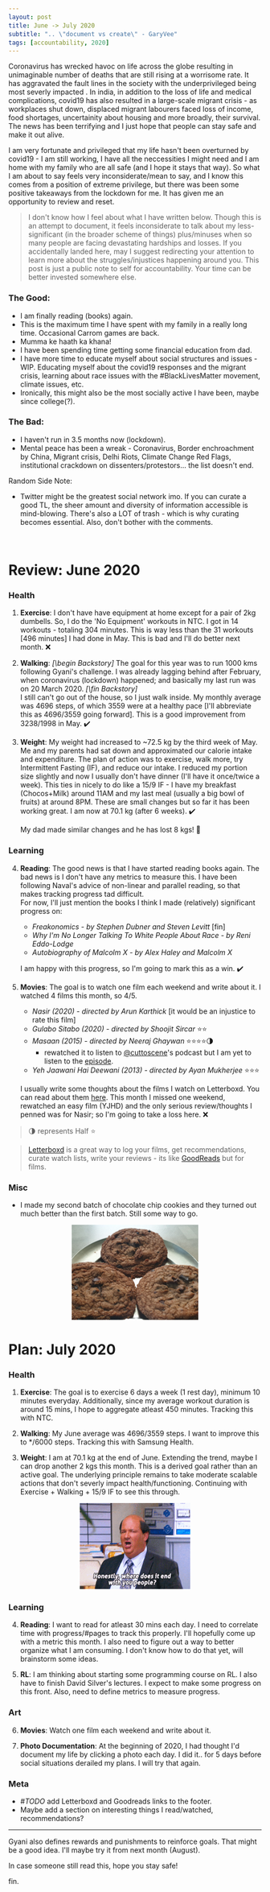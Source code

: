 ```yaml
---
layout: post
title: June -> July 2020
subtitle: ".. \"document vs create\" - GaryVee"
tags: [accountability, 2020]
---
```


Coronavirus has wrecked havoc on life across the globe resulting in unimaginable number of deaths that are still rising at a worrisome rate. It has aggravated the fault lines in the society with the underprivileged being most severly impacted . In india, in addition to the loss of life and medical complications, covid19 has also resulted in a large-scale migrant crisis - as workplaces shut down, displaced migrant labourers faced loss of income, food shortages, uncertainity about housing and more broadly, their survival. The news has been terrifying and I just hope that people can stay safe and make it out alive.

I am very fortunate and privileged that my life hasn't been overturned by covid19 - I am still working, I have all the neccessities I might need and I am home with my family who are all safe (and I hope it stays that way). So what I am about to say feels very inconsiderate/mean to say, and I know this comes from a position of extreme privilege, but there was been some positive takeaways from the lockdown for me. It has given me an opportunity to review and reset.

> I don't know how I feel about what I have written below. Though this is an attempt to document, it feels inconsiderate to talk about my less-significant (in the broader scheme of things) plus/minuses when so many people are facing devastating hardships and losses. If you accidentally landed here, may I suggest redirecting your attention to learn more about the struggles/injustices happening around you. This post is just a public note to self for accountability. Your time can be better invested somewhere else.


### The Good:
- I am finally reading (books) again.   
- This is the maximum time I have spent with my family in a really long time. Occasional Carrom games are back. 
- Mumma ke haath ka khana!
- I have been spending time getting some financial education from dad.
- I have more time to educate myself about social structures and issues - WIP. Educating myself about the covid19 responses and the migrant crisis, learning about race issues with the #BlackLivesMatter movement, climate issues, etc. 
- Ironically, this might also be the most socially active I have been, maybe since college(?).

### The Bad:
- I haven't run in 3.5 months now (lockdown). 
- Mental peace has been a wreak - Coronavirus, Border enchroachment by China, Migrant crisis, Delhi Riots, Climate Change Red Flags, institutional crackdown on dissenters/protestors... the list doesn't end.

Random Side Note:
- Twitter might be the greatest social network imo. If you can curate a good TL, the sheer amount and diversity of information accessible is mind-blowing. There's also a LOT of trash - which is why curating becomes essential. Also, don't bother with the comments. 

<br/>

# Review: June 2020
### Health
1. **Exercise**:  I don't have have equipment at home except for a pair of 2kg dumbells. So, I do the 'No Equipment' workouts in NTC. I got in 14 workouts - totaling 304 minutes. This is way less than the 31 workouts [496 minutes] I had done in May. This is bad and I'll do better next month. ❌

2. **Walking**:  *\[\begin Backstory\]* The goal for this year was to run 1000 kms following Gyani's challenge. I was already lagging behind after February, when coronavirus (lockdown) happened; and basically my last run was on 20 March 2020. *\[\fin Backstory\]*  
   I still can't go out of the house, so I just walk inside. My monthly average was 4696 steps, of which 3559 were at a healthy pace \[I'll abbreviate this as 4696/3559 going forward\]. This is a good improvement from 3238/1998 in May. ✔️

3. **Weight**:  My weight had increased to ~72.5 kg by the third week of May. Me and my parents had sat down and approximated our calorie intake and expenditure. The plan of action was to exercise, walk more, try Intermittent Fasting (IF), and reduce our intake. I reduced my portion size slightly and now I usually don't have dinner (I'll have it once/twice a week). This ties in nicely to do like a 15/9 IF - I have my breakfast (Chocos+Milk) around 11AM and my last meal (usually a big bowl of fruits) at around 8PM. These are small changes but so far it has been working great. I am now at 70.1 kg (after 6 weeks). ✔️  

   My dad made similar changes and he has lost 8 kgs! 🤯
  

### Learning
4. **Reading**: The good news is that I have started reading books again. The bad news is I don't have any metrics to measure this. I have been following Naval's advice of non-linear and parallel reading, so that makes tracking progress tad difficult.  
For now, I'll just mention the books I think I made (relatively) significant progress on:
   - *Freakonomics - by Stephen Dubner and Steven Levitt* [fin]
   - *Why I'm No Longer Talking To White People About Race - by Reni Eddo-Lodge* 
   - *Autobiography of Malcolm X - by Alex Haley and Malcolm X*
  
   I am happy with this progress, so I'm going to mark this as a win. ✔️


5. **Movies**: The goal is to watch one film each weekend and write about it. I watched 4 films this month, so 4/5.
   - *Nasir (2020) -  directed by Arun Karthick* [it would be an injustice to rate this film]
   - *Gulabo Sitabo (2020) - directed by Shoojit Sircar* ⭐️⭐️
   - *Masaan (2015) - directed by Neeraj Ghaywan* ⭐️⭐️⭐️⭐️🌗
     - rewatched it to listen to [@cuttoscene](https://anchor.fm/cuttoscene)'s podcast but I am yet to listen to the [episode]((https://anchor.fm/cuttoscene/episodes/Episode-2--Masaan-ef9itc)). 
   - *Yeh Jaawani Hai Deewani (2013) - directed by Ayan Mukherjee* ⭐️⭐️⭐️

    I usually write some thoughts about the films I watch on Letterboxd. You can read about them [here](https://letterboxd.com/wanderwonder/). This month I missed one weekend, rewatched an easy film (YJHD) and the only serious review/thoughts I penned was for Nasir; so I'm going to take a loss here. ❌

> 🌗 represents Half ⭐️  

> [Letterboxd](www.letteroxd.com) is a great way to log your films, get recommendations, curate watch lists, write your reviews - its like [GoodReads](https://www.goodreads.com/) but for films.

### Misc
- I made my second batch of chocolate chip cookies and they turned out much better than the first batch. Still some way to go.

<p align="center">
  <img src='./../img/chocolate-chip-cookie.jpg' width='50%'> 
</p>


# Plan: July 2020

### Health
1. **Exercise**: The goal is to exercise 6 days a week (1 rest day), minimum 10 minutes everyday. Additionally, since my average workout duration is around 15 mins, I hope to aggregate atleast 450 minutes. Tracking this with NTC.

2. **Walking**: My June average was 4696/3559 steps. I want to improve this to */6000 steps. Tracking this with Samsung Health.

3. **Weight**: I am at 70.1 kg at the end of June. Extending the trend, maybe I can drop another 2 kgs this month. This is a derived goal rather than an active goal. The underlying principle remains to take moderate scalable actions that don't severly impact health/functioning. Continuing with Exercise + Walking + 15/9 IF to see this through. 

<p align="center">
  <img src='./../img/gifs/kevin-where-does-it-stop.gif'> 
</p>


### Learning
4. **Reading**: I want to read for atleast 30 mins each day. I need to correlate time with progress/#pages to track this properly. I'll  hopefully come up with a metric this month. I also need to figure out a way to better organize what I am consuming. I don't know how to do that yet, will brainstorm some ideas.

5. **RL**: I am thinking about starting some programming course on RL. I also have to finish David Silver's lectures. I expect to make some progress on this front. Also, need to define metrics to measure progress. 

### Art
6. **Movies**: Watch one film each weekend and write about it.

7. **Photo Documentation**: At the beginning of 2020, I had thought I'd document my life by clicking a photo each day. I did it.. for 5 days before social situations derailed my plans. I will try that again.

### Meta
- *#TODO* add Letterboxd and Goodreads links to the footer.  
- Maybe add a section on interesting things I read/watched, recommendations?

---
  
Gyani also defines rewards and punishments to reinforce goals. That might be a good idea. I'll maybe try it from next month (August).

In case someone still read this, hope you stay safe! 

fin.